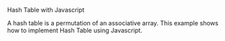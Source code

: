 Hash Table with Javascript

A hash table is a permutation of an associative array.
This example shows how to implement Hash Table using Javascript.
